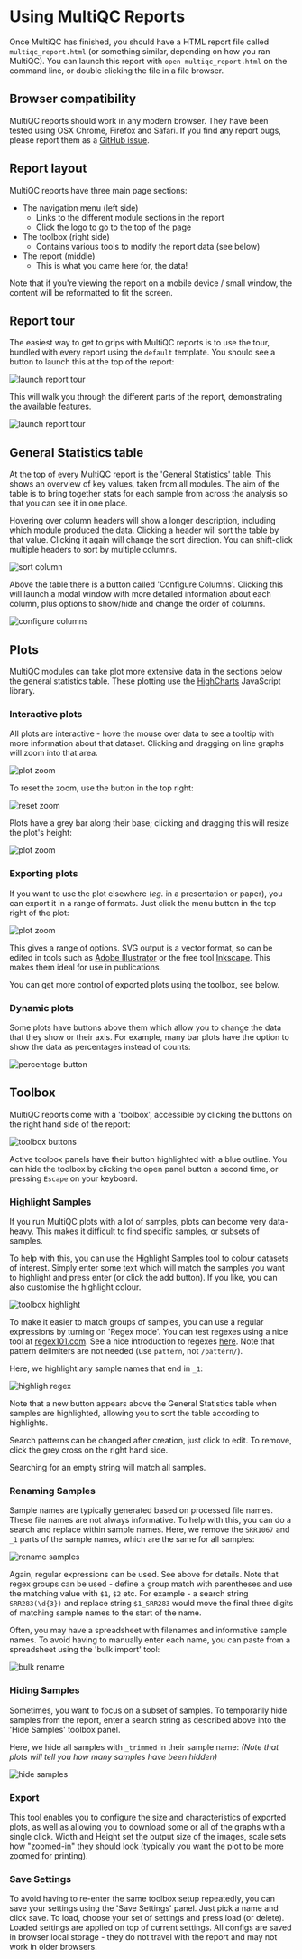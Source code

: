 # Using MultiQC Reports
Once MultiQC has finished, you should have a HTML report file called
`multiqc_report.html` (or something similar, depending on how you ran MultiQC).
You can launch this report with `open multiqc_report.html` on the command
line, or double clicking the file in a file browser.

## Browser compatibility
MultiQC reports should work in any modern browser. They have been tested
using OSX Chrome, Firefox and Safari. If you find any report bugs, please
report them as a [GitHub issue](https://github.com/ewels/MultiQC/issues).

## Report layout
MultiQC reports have three main page sections:

 - The navigation menu (left side)
   - Links to the different module sections in the report
   - Click the logo to go to the top of the page
 - The toolbox (right side)
   - Contains various tools to modify the report data (see below)
 - The report (middle)
   - This is what you came here for, the data!

Note that if you're viewing the report on a mobile device / small window,
the content will be reformatted to fit the screen.

## Report tour
The easiest way to get to grips with MultiQC reports is to use the tour,
bundled with every report using the `default` template. You should see
a button to launch this at the top of the report:

![launch report tour](images/report_tour.png)

This will walk you through the different parts of the report, demonstrating
the available features.

![launch report tour](images/report_tour_box.png)

## General Statistics table
At the top of every MultiQC report is the 'General Statistics' table.
This shows an overview of key values, taken from all modules. The aim
of the table is to bring together stats for each sample from across the
analysis so that you can see it in one place.

Hovering over column headers will show a longer description, including which
module produced the data. Clicking a header will sort the table by that value.
Clicking it again will change the sort direction. You can shift-click multiple
headers to sort by multiple columns.

![sort column](images/genstats_sort.png)

Above the table there is a button called 'Configure Columns'. Clicking this
will launch a modal window with more detailed information about each column,
plus options to show/hide and change the order of columns.

![configure columns](images/genstats_config_cols.png)

## Plots
MultiQC modules can take plot more extensive data in the sections below
the general statistics table. These plotting use the
[HighCharts](http://www.highcharts.com/) JavaScript library.

### Interactive plots
All plots are interactive - hove the mouse over data to see a tooltip with
more information about that dataset. Clicking and dragging on line graphs
will zoom into that area.

![plot zoom](images/plot_zoom.png)

To reset the zoom, use the button in the top right:

![reset zoom](images/plot_reset_zoom.png)

Plots have a grey bar along their base; clicking and dragging this will
resize the plot's height:

![plot zoom](images/plot_height.png)

### Exporting plots
If you want to use the plot elsewhere (_eg._ in a presentation or paper),
you can export it in a range of formats. Just click the menu button in
the top right of the plot:

![plot zoom](images/plot_export.png)

This gives a range of options. SVG output is a vector format,
so can be edited in tools such as
[Adobe Illustrator](http://www.adobe.com/products/illustrator.html) or
the free tool [Inkscape](https://inkscape.org/en/). This makes them ideal
for use in publications.

You can get more control of exported plots using the toolbox, see below.

### Dynamic plots
Some plots have buttons above them which allow you to change the data
that they show or their axis. For example, many bar plots have the option
to show the data as percentages instead of counts:

![percentage button](images/plot_percentage_button.png)


## Toolbox
MultiQC reports come with a 'toolbox', accessible by clicking the buttons
on the right hand side of the report:

![toolbox buttons](images/toolbox_buttons.png)

Active toolbox panels have their button highlighted with a blue outline.
You can hide the toolbox by clicking the open panel button a second time,
or pressing `Escape` on your keyboard.

### Highlight Samples
If you run MultiQC plots with a lot of samples, plots can become very
data-heavy. This makes it difficult to find specific samples, or subsets
of samples.

To help with this, you can use the Highlight Samples tool to colour datasets
of interest. Simply enter some text which will match the samples you want to
highlight and press enter (or click the add button). If you like, you can also
customise the highlight colour.

![toolbox highlight](images/toolbox_highlight.png)

To make it easier to match groups of samples, you can use a regular expressions
by turning on 'Regex mode'. You can test regexes using a nice tool at
[regex101.com](https://regex101.com/). See a nice introduction to regexes
[here](http://www.regular-expressions.info/quickstart.html). Note that pattern
delimiters are not needed (use `pattern`, not `/pattern/`).

Here, we highlight any sample names that end in `_1`:

![highligh regex](images/toolbox_highlight_regex.png)

Note that a new button appears above the General Statistics table when samples
are highlighted, allowing you to sort the table according to highlights.

Search patterns can be changed after creation, just click to edit. To remove,
click the grey cross on the right hand side.

Searching for an empty string will match all samples.

### Renaming Samples
Sample names are typically generated based on processed file names. These
file names are not always informative. To help with this, you can do a search
and replace within sample names. Here, we remove the `SRR1067` and `_1` parts
of the sample names, which are the same for all samples:

![rename samples](images/toolbox_rename.png)

Again, regular expressions can be used. See above for details. Note that
regex groups can be used - define a group match with parentheses and
use the matching value with `$1`, `$2` etc. For example - a search string
`SRR283(\d{3})` and replace string `$1_SRR283` would move the final three
digits of matching sample names to the start of the name.

Often, you may have a spreadsheet with filenames and informative sample
names. To avoid having to manually enter each name, you can paste from a
spreadsheet using the 'bulk import' tool:

![bulk rename](images/toolbox_bulk_rename.png)

### Hiding Samples
Sometimes, you want to focus on a subset of samples. To temporarily
hide samples from the report, enter a search string as described above into
the 'Hide Samples' toolbox panel.

Here, we hide all samples with `_trimmed` in their sample name:
_(Note that plots will tell you how many samples have been hidden)_

![hide samples](images/toolbox_hide_samples.png)

### Export
This tool enables you to configure the size and characteristics of exported
plots, as well as allowing you to download some or all of the graphs with a
single click.
Width and Height set the output size of the images, scale sets how "zoomed-in"
they should look (typically you want the plot to be more zoomed for printing).

### Save Settings
To avoid having to re-enter the same toolbox setup repeatedly, you can
save your settings using the 'Save Settings' panel. Just pick a name
and click save. To load, choose your set of settings and press load 
(or delete). Loaded settings are applied on top of current settings.
All configs are saved in browser local storage - they do not travel
with the report and may not work in older browsers.

